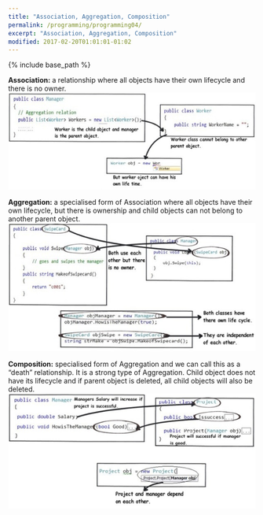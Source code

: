 ```yaml
---
title: "Association, Aggregation, Composition"
permalink: /programming/programming04/
excerpt: "Association, Aggregation, Composition"
modified: 2017-02-20T01:01:01-01:02
---
```


{% include base_path %}

**Association:**
a relationship where all objects have their own lifecycle and there is no owner.
![pr41](/images/programmingimages/programming04_1_association.jpg "pr41")<br>

**Aggregation:**
a specialised form of Association where all objects have their own lifecycle, but there is ownership and child objects can not belong to another parent object.
![pr42](/images/programmingimages/programming04_2_aggregation.jpg "pr42")<br>

**Composition:**
specialised form of Aggregation and we can call this as a “death” relationship. It is a strong type of Aggregation. Child object does not have its lifecycle and if parent object is deleted, all child objects will also be deleted.
![pr43](/images/programmingimages/programming04_3_composition.jpg "pr43")<br>
